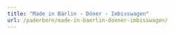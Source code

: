```yaml
---
title: "Made in Bärlin - Döner - Imbisswagen"
url: /paderborn/made-in-baerlin-doener-imbisswagen/
---
```

